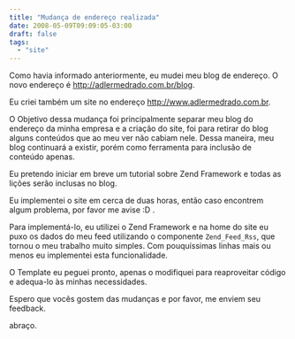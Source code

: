 ```yaml
---
title: "Mudança de endereço realizada"
date: 2008-05-09T09:09:05-03:00
draft: false
tags:
  - "site"
---
```


Como havia informado anteriormente, eu mudei meu blog de endereço. O novo endereço é http://adlermedrado.com.br/blog.

Eu criei também um site no endereço http://www.adlermedrado.com.br. 

O Objetivo dessa mudança foi principalmente separar
meu blog do endereço da minha empresa e a criação do site, foi para retirar do blog alguns conteúdos que ao meu ver não
cabiam nele. Dessa maneira, meu blog continuará a existir, porém como ferramenta para inclusão de conteúdo apenas.

Eu pretendo iniciar em breve um tutorial sobre Zend Framework e todas as lições serão inclusas no blog.

Eu implementei o site em cerca de duas horas, então caso encontrem algum problema, por favor me avise :D .

Para implementá-lo, eu utilizei o Zend Framework e na home do site eu puxo os dados do meu feed utilizando o
componente `Zend_Feed_Rss`, que tornou o meu trabalho muito simples. Com pouquíssimas linhas mais ou menos eu
implementei esta funcionalidade.

O Template eu peguei pronto, apenas o modifiquei para reaproveitar código e adequa-lo às minhas necessidades.

Espero que vocês gostem das mudanças e por favor, me enviem seu feedback.

abraço.
